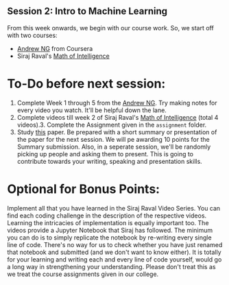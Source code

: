 ## Session 2: Intro to Machine Learning

From this week onwards, we begin with our course work. So, we start off with two courses:
- [Andrew NG][1] from Coursera
- Siraj Raval's [Math of Intelligence][2]

# To-Do before next session:

1. Complete Week 1 through 5 from the [Andrew NG][1]. Try making notes for every video you watch. It'll be helpful down the lane.
2. Complete videos till week 2 of Siraj Raval's [Math of Intelligence][2] (total 4 videos).3. Complete the Assignment given in the `assignment` folder.
3. Study [this][3] paper. Be prepared with a short summary or presentation of the paper for the next session. We will pe awarding 10 points for the Summary submission. Also, in a seperate session, we'll be randomly picking up people and asking them to present. This is going to contribute towards your writing, speaking and presentation skills.

# Optional for Bonus Points:

Implement all that you have learned in the Siraj Raval Video Series. You can find each coding challenge in the description of the respective videos. Learning the intricacies of implementation is equally important too. The videos provide a Jupyter Notebook that Siraj has followed. The minimum you can do is to simply replicate the notebook by re-writing every single line of code. There's no way for us to check whether you have just renamed that notebook and submitted (and we don't want to know either). It is totally for your learning and writing each and every line of code yourself, would go a long way in strengthening your understanding. Please don't treat this as we treat the course assignments given in our college.

[1]: https://www.coursera.org/learn/machine-learning
[2]: https://www.youtube.com/playlist?list=PL2-dafEMk2A7mu0bSksCGMJEmeddU_H4D
[3]: https://homes.cs.washington.edu/~nasmith/papers/nguyen+smith+rose.latech11.pdf
